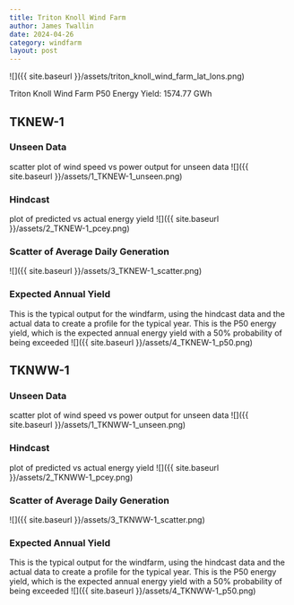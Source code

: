 ```yaml
---
title: Triton Knoll Wind Farm
author: James Twallin
date: 2024-04-26
category: windfarm
layout: post
---
```

![]({{ site.baseurl }}/assets/triton_knoll_wind_farm_lat_lons.png)

Triton Knoll Wind Farm P50 Energy Yield: 1574.77 GWh

TKNEW-1
-------------
### Unseen Data 
scatter plot of wind speed vs power output for unseen data
![]({{ site.baseurl }}/assets/1_TKNEW-1_unseen.png)
### Hindcast 
plot of predicted vs actual energy yield
![]({{ site.baseurl }}/assets/2_TKNEW-1_pcey.png)
### Scatter of Average Daily Generation 

![]({{ site.baseurl }}/assets/3_TKNEW-1_scatter.png)
### Expected Annual Yield 
This is the typical output for the windfarm, using the hindcast data and the actual data to create a profile for the typical year. This is the P50 energy yield, which is the expected annual energy yield with a 50% probability of being exceeded
![]({{ site.baseurl }}/assets/4_TKNEW-1_p50.png)

TKNWW-1
-------------
### Unseen Data 
scatter plot of wind speed vs power output for unseen data
![]({{ site.baseurl }}/assets/1_TKNWW-1_unseen.png)
### Hindcast 
plot of predicted vs actual energy yield
![]({{ site.baseurl }}/assets/2_TKNWW-1_pcey.png)
### Scatter of Average Daily Generation 

![]({{ site.baseurl }}/assets/3_TKNWW-1_scatter.png)
### Expected Annual Yield 
This is the typical output for the windfarm, using the hindcast data and the actual data to create a profile for the typical year. This is the P50 energy yield, which is the expected annual energy yield with a 50% probability of being exceeded
![]({{ site.baseurl }}/assets/4_TKNWW-1_p50.png)

